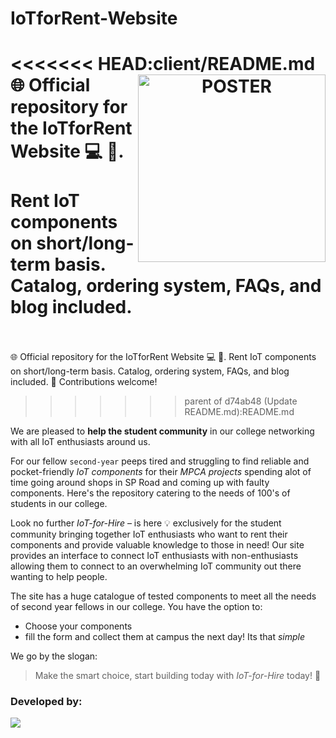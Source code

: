 # IoTforRent-Website

<<<<<<< HEAD:client/README.md
<a target="_blank" align="center">
  <img align="right" top="500" height="300" width="300" alt="POSTER" src="https://github.com/Sohoxic/IoTforHire-Website/blob/master/public/assets/img/poster.jpg">
</a>
🌐 Official repository for the IoTforRent Website 💻 📱. 
<br>
<br>Rent IoT components on short/long-term basis. Catalog, ordering system, FAQs, and blog included.
<br>
<br>
=======
🌐 Official repository for the IoTforRent Website 💻 📱. Rent IoT components on short/long-term basis. Catalog, ordering system, FAQs, and blog included. 🛒 Contributions welcome!
>>>>>>> parent of d74ab48 (Update README.md):README.md

We are pleased to **help the student community** in our college networking with all IoT enthusiasts around us.

For our fellow `second-year` peeps tired and struggling to find reliable and pocket-friendly *IoT components* for their *MPCA projects* spending alot of time going around shops in SP Road and coming up with faulty components. Here's the repository catering to the needs of 100's of students in our college.

Look no further *IoT-for-Hire* – is here 💡 exclusively for the student community bringing together IoT enthusiasts who want to rent their components and provide valuable knowledge to those in need! Our site provides an interface to connect IoT enthusiasts with non-enthusiasts allowing them to connect to an overwhelming IoT community out there wanting to help people.

The site has a huge catalogue of tested components to meet all the needs of second year fellows in our college. 
You have the option to:
- Choose your components 
- fill the form and collect them at campus the next day! Its that *simple*

We go by the slogan: 
> Make the smart choice, start building today with *IoT-for-Hire* today! 💪

### Developed by:
<a href="https://github.com/SarthakSKumar/IoTforHire-Website/graphs/contributors">
  <img src="https://contrib.rocks/image?repo=SarthakSKumar/IoTforHire-Website" />
</a>

